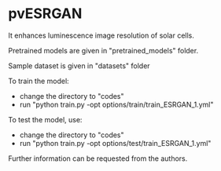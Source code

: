 # pvESRGAN
It enhances luminescence image resolution of solar cells. 

Pretrained models are given in "pretrained_models" folder. 

Sample dataset is given in "datasets" folder

To train the model:
  * change the directory to "codes"
  * run "python train.py -opt options/train/train_ESRGAN_1.yml"

To test the model, use: 
  * change the directory to "codes"
  * run "python train.py -opt options/test/train_ESRGAN_1.yml"

Further information can be requested from the authors.


